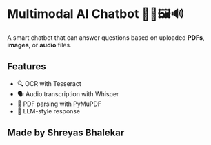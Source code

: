 # Multimodal AI Chatbot 🤖📄🖼️🔊

A smart chatbot that can answer questions based on uploaded **PDFs**, **images**, or **audio** files.

## Features
- 🔍 OCR with Tesseract
- 🗣️ Audio transcription with Whisper
- 📄 PDF parsing with PyMuPDF
- 💬 LLM-style response

## Made by Shreyas Bhalekar